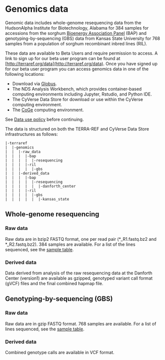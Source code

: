 # Genomics data

Genomic data includes whole-genome resequencing data from the HudsonAlpha Institute for Biotechnology, Alabama for 384 samples for accessions from the sorghum [Bioenergy Association Panel](http://doi.org/10.1534/genetics.115.183947) \(BAP\) and genotyping-by-sequencing \(GBS\) data from Kansas State University for 768 samples from a population of sorghum recombinant inbred lines \(RIL\).

These data are available to Beta Users and require permission to access. A link to sign up for our beta user program can be found at [http://terraref.org/data](http://terraref.org/data). Once you have signed up for our beta user program you can access genomics data in one of the following locations:

* Download via [Globus](../how-to-access-data/using-globus-sensor-and-genomics-data.md).
* The NDS Analysis Workbench, which provides container-based computing environments including Jupyter, Rstudio, and Python IDE.
* The CyVerse Data Store for download or use within the CyVerse computing environment.
* The [CoGe](../how-to-access-data/using-coge-genomics.md) computing environment.

See [Data use policy](../data-use-policy.md) before continuing.

The data is structured on both the TERRA-REF and CyVerse Data Store infrastructures as follows:

```text
|-terraref
|  |-genomics
|  |  |-raw_data
|  |  |  |-bap
|  |  |  |  |-resequencing
|  |  |  |-ril
|  |  |  |  |-gbs
|  |  |-derived_data
|  |  |  |-bap
|  |  |  |  |-resequencing
|  |  |  |  |  |-danforth_center
|  |  |  |-ril
|  |  |  |  |-gbs
|  |  |  |  |  |-kansas_state
```

## Whole-genome resequencing

### Raw data

Raw data are in bzip2 FASTQ format, one per read pair \(\*\_R1.fastq.bz2 and \*\_R2.fastq.bz2\). 384 samples are available. For a list of the lines sequenced, see the [sample table](https://github.com/terraref/documentation/tree/56f669dc870b3c3921bfc029914545574e70f8df/products/user/sorghum-lines-genomics.md).

### Derived data

Data derived from analysis of the raw resequencing data at the Danforth Center \(version1\) are available as gzipped, genotyped variant call format \(gVCF\) files and the final combined hapmap file.

## Genotyping-by-sequencing \(GBS\)

### Raw data

Raw data are in gzip FASTQ format. 768 samples are available. For a list of lines sequenced, see the [sample table](https://github.com/terraref/documentation/tree/56f669dc870b3c3921bfc029914545574e70f8df/products/user/genotyping-by-sequencing.md).

### Derived data

Combined genotype calls are available in VCF format.

